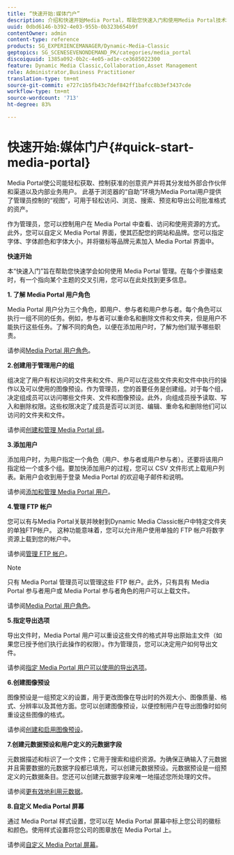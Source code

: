 ```yaml
---
title: “快速开始:媒体门户”
description: 介绍和快速开始Media Portal，帮助您快速入门和使用Media Portal技术和管理。
uuid: 0dbd6146-b392-4e03-955b-0b323b654b9f
contentOwner: admin
content-type: reference
products: SG_EXPERIENCEMANAGER/Dynamic-Media-Classic
geptopics: SG_SCENESEVENONDEMAND_PK/categories/media_portal
discoiquuid: 1385a092-0b2c-4e05-ad1e-ce3685022300
feature: Dynamic Media Classic,Collaboration,Asset Management
role: Administrator,Business Practitioner
translation-type: tm+mt
source-git-commit: e727c1b5fb43c7def842ff1bafcc8b3ef3437cde
workflow-type: tm+mt
source-wordcount: '713'
ht-degree: 83%

---
```



# 快速开始:媒体门户{#quick-start-media-portal}

Media Portal使公司能轻松获取、控制获准的创意资产并将其分发给外部合作伙伴和渠道以及内部业务用户。 此基于浏览器的“自助”环境为Media Portal用户提供了管理员控制的“视图”，可用于轻松访问、浏览、搜索、预览和导出公司批准格式的资产。

作为管理员，您可以控制用户在 Media Portal 中查看、访问和使用资源的方式。此外，您可以自定义 Media Portal 界面，使其匹配您的网站和品牌。您可以指定字体、字体颜色和字体大小，并将徽标等品牌元素加入 Media Portal 界面中。

**快速开始**

本“快速入门”旨在帮助您快速学会如何使用 Media Portal 管理。在每个步骤结束时，有一个指向某个主题的交叉引用，您可以在此处找到更多信息。

**1. 了解 Media Portal 用户角色**

Media Portal 用户分为三个角色，即用户、参与者和用户参与者。每个角色可以执行一组不同的任务。例如，参与者可以重命名和删除文件和文件夹，但是用户不能执行这些任务。了解不同的角色，以便在添加用户时，了解为他们赋予哪些职责。

请参阅[Media Portal 用户角色](media-portal-user-roles.md#media_portal_user_roles)。

**2.创建用于管理用户的组**

组决定了用户有权访问的文件夹和文件、用户可以在这些文件夹和文件中执行的操作以及可以使用的图像预设。作为管理员，您的首要任务是创建组。对于每个组，决定组成员可以访问哪些文件夹、文件和图像预设。此外，向组成员授予读取、写入和删除权限。这些权限决定了成员是否可以浏览、编辑、重命名和删除他们可以访问的文件夹和文件。

请参阅[创建和管理 Media Portal 组](creating-media-portal-groups.md#creating_and_managing_media_portal_groups)。

**3.添加用户**

添加用户时，为用户指定一个角色（用户、参与者或用户参与者）。还要将该用户指定给一个或多个组。要加快添加用户的过程，您可以 CSV 文件形式上载用户列表。新用户会收到用于登录 Media Portal 的欢迎电子邮件和说明。

请参阅[添加和管理 Media Portal 用户](adding-media-portal-users.md#adding_and_managing_media_portal_users)。

**4.管理 FTP 帐户**

您可以有与Media Portal关联并映射到Dynamic Media Classic帐户中特定文件夹的单独FTP帐户。 这种功能意味着，您可以允许用户使用单独的 FTP 帐户将数字资源上载到您的帐户中。

请参阅[管理 FTP 帐户](ftp-accounts.md#managing_ftp_accounts)。

>[!NOTE]
>
>只有 Media Portal 管理员可以管理这些 FTP 帐户。此外，只有具有 Media Portal 参与者用户或 Media Portal 参与者角色的用户可以上载文件。

请参阅[Media Portal 用户角色](media-portal-user-roles.md#media_portal_user_roles)。

**5.指定导出选项**

导出文件时，Media Portal 用户可以重设这些文件的格式并导出原始主文件（如果您已授予他们执行此操作的权限）。作为管理员，您可以决定用户如何导出文件。

请参阅[指定 Media Portal 用户可以使用的导出选项](specifying-export-options-available-media.md#specifying_export_options_available_to_media_portal_users)。

**6.创建图像预设**

图像预设是一组预定义的设置，用于更改图像在导出时的外观大小、图像质量、格式、分辨率以及其他方面。您可以创建图像预设，以便控制用户在导出图像时如何重设这些图像的格式。

请参阅[创建和启用图像预设](creating-enabling-image-presets.md#creating_and_enabling_image_presets)。

**7.创建元数据预设和用户定义的元数据字段**

元数据描述和标识了一个文件；它用于搜索和组织资源。为确保正确输入了元数据并且需要数据的元数据字段都已填充，可以创建元数据预设。元数据预设是一组预定义的元数据条目。您还可以创建元数据字段来唯一地描述您所处理的文件。

请参阅[更有效地利用元数据](making-efficient-metadata.md#making_more_efficient_use_of_metadata)。

**8.自定义 Media Portal 屏幕**

通过 Media Portal 样式设置，您可以在 Media Portal 屏幕中标上您公司的徽标和颜色。使用样式设置将您公司的图章放在 Media Portal 上。

请参阅[自定义 Media Portal 屏幕](customizing-media-portal-screen.md#customizing_the_media_portal_screen)。
